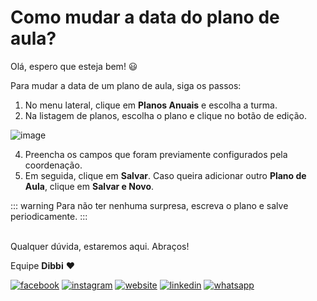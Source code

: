 # Como mudar a data do plano de aula?

Olá, espero que esteja bem! :smiley:

Para mudar a data de um plano de aula, siga os passos:

1. No menu lateral, clique em **Planos Anuais** e escolha a turma.
2. Na listagem de planos, escolha o plano e clique no botão de edição.

![image](https://user-images.githubusercontent.com/94073830/189203425-d7075f54-7a22-4171-a511-8ccb2422311f.png)

4. Preencha os campos que foram previamente configurados pela coordenação.
5. Em seguida, clique em **Salvar**. Caso queira adicionar outro **Plano de Aula**, clique em **Salvar e Novo**.

::: warning
Para não ter nenhuma surpresa, escreva o plano e salve periodicamente.
:::

<br>Qualquer dúvida, estaremos aqui. Abraços!

Equipe **Dibbi** :heart:

[![facebook][1.1]][1]
[![instagram][2.1]][2]
[![website][3.1]][3]
[![linkedin][4.1]][4]
[![whatsapp][5.1]][5]

[1.1]: /icon.facebook.png (Siga nosso Instagram)   
[2.1]: /icon.instagram.png (Curta nossa Fanpage) 
[3.1]: /icon.website.png (Acesse nosso site)  
[4.1]: /icon.linkedin.png (Acompanhe nosso Linkedin)
[5.1]: /icon.whatsapp.png (Fale pelo Whatsapp)

[1]: https://www.facebook.com/dibbi.plataforma
[2]: https://www.instagram.com/dibbi.plataforma
[3]: https://dibbi.com.br
[4]: https://www.linkedin.com/company/dibbi-plataforma
[5]: https://api.whatsapp.com/send?phone=5585991077098&text=Ol%C3%A1,%20estou%20vindo%20do%20site%20e%20gostaria%20de%20mais%20informa%C3%A7%C3%B5es%20sobre%20a%20Dibbi
